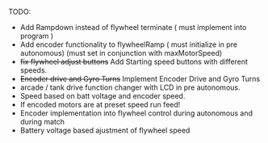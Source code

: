 TODO:
  - Add Rampdown instead of flywheel terminate ( must implement into program )
  - Add encoder functionality to flywheelRamp ( must initialize in pre autonomous) (must set in conjunction with maxMotorSpeed)
  - ~~fix flywheel adjust buttons~~ Add Starting speed buttons with different speeds.
  - ~~Encoder drive and Gyro Turns~~ Implement Encoder Drive and Gyro Turns
  - arcade / tank drive function changer with LCD in pre autonomous. 
  - Speed based on batt voltage and encoder speed. 
  - If encoded motors are at preset speed run feed!
  - Encoder implementation into flywheel control during autonomous and during match
  - Battery voltage based ajustment of flywheel speed
